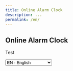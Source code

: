 ```yaml
---
title: Online Alarm Clock
description: ...
permalink: /en/
---
```


## Online Alarm Clock

Test

<select onchange="window.location.replace(this.options[this.selectedIndex].value)">
  <option selected="selected" value="https://nakedalarmclock.github.io/en/" label="EN - English">EN - Online Alarm Clock</option>
  <option disabled="disabled">---</option>
  <option value="https://nakedalarmclock.github.io/ar/" label="AR - المنبه على الانترنت">AR - </option>
  <option value="https://nakedalarmclock.github.io/bn/" label="BN - বাংলা">BN -</option>
  <option value="https://nakedalarmclock.github.io/de/" label="DE - Deutsch">DE - Online-Wecker</option>
  <option value="https://nakedalarmclock.github.io/es/" label="ES - Español">ES - Alarma Reloj en Línea</option>
  <option value="https://nakedalarmclock.github.io/fa/" label="FA - فارسی">FA - </option>
  <option value="https://nakedalarmclock.github.io/fr/" label="FR - Français">FR - Réveil en Ligne</option>
  <option value="https://nakedalarmclock.github.io/ha/" label="HA - هَوُسَ">HA - </option>
  <option value="https://nakedalarmclock.github.io/hi/" label="HI - हिन्दी">HI - ऑनलाइन अलार्म घड़ी</option>
  <option value="https://nakedalarmclock.github.io/it/" label="IT - Italiano">IT - Sveglia Online</option>
  <option value="https://nakedalarmclock.github.io/jp/" label="JP - 日本語">JP - オンライン目覚まし時計</option>
  <option value="https://nakedalarmclock.github.io/jv/" label="JV - ꦧꦱꦗꦮ">JV - </option>
  <option value="https://nakedalarmclock.github.io/ko/" label="KO - 한국어">KO - 온라인 자명종</option>
  <option value="https://nakedalarmclock.github.io/mr/" label="MR - मराठी">MR - </option>
  <option value="https://nakedalarmclock.github.io/ms/" label="MS - Bahasa Melayu">MS - </option>
  <option value="https://nakedalarmclock.github.io/pa/" label="PA - ਪੰਜਾਬੀ">PA - </option>
  <option value="https://nakedalarmclock.github.io/pt/" label="PT - Português">PT - Despertador Online</option>
  <option value="https://nakedalarmclock.github.io/ru/" label="RU - Русский">RU - Онлайн будильник</option>
  <option value="https://nakedalarmclock.github.io/sw/" label="SW - Kiswahili">SW - </option>
  <option value="https://nakedalarmclock.github.io/ta/" label="TA - தமிழ்">TA - </option>
  <option value="https://nakedalarmclock.github.io/te/" label="TE - తెలుగు">TE - </option>
  <option value="https://nakedalarmclock.github.io/vi/" label="VI - Tiếng Việt">VI - </option>
  <option value="https://nakedalarmclock.github.io/zh/" label="ZH - 中文">ZH - 在线闹钟</option>
</select>
